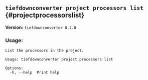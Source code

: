 ## `tiefdownconverter project processors list` {#projectprocessorslist}

**Version:** `tiefdownconverter 0.7.0`

### Usage:
```
List the processors in the project.

Usage: tiefdownconverter project processors list

Options:
  -h, --help  Print help
```

